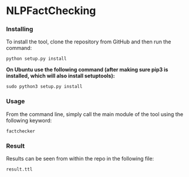 # NLPFactChecking

### Installing

To install the tool, clone the repository from GitHub and then run the command:

```
python setup.py install
```

**On Ubuntu use the following command (after making sure pip3 is installed, which will also install setuptools):**

```
sudo python3 setup.py install
```

### Usage

From the command line, simply call the main module of the tool using the following keyword:

```
factchecker
```

### Result

Results can be seen from within the repo in the following file:

```
result.ttl
```
